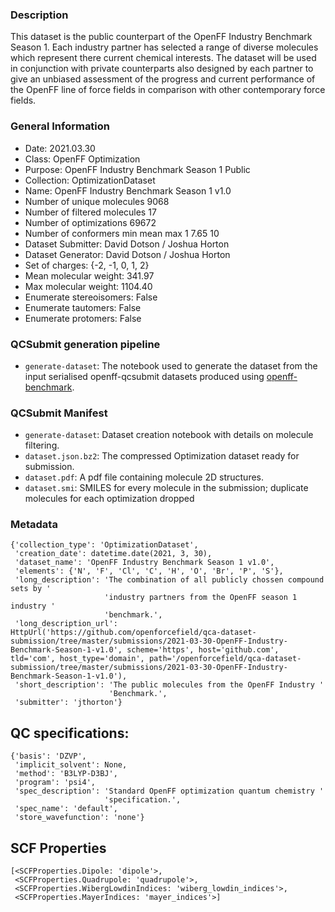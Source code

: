 ### Description

This dataset is the public counterpart of the OpenFF Industry Benchmark Season 1. Each industry partner has selected a 
range of diverse molecules which represent there current chemical interests. The dataset will be used in conjunction with 
private counterparts also designed by each partner to give an unbiased assessment of the progress and current performance 
of the OpenFF line of force fields in comparison with other contemporary force fields. 


### General Information

 - Date: 2021.03.30
 - Class: OpenFF Optimization
 - Purpose: OpenFF Industry Benchmark Season 1 Public
 - Collection: OptimizationDataset
 - Name: OpenFF Industry Benchmark Season 1 v1.0
 - Number of unique molecules        9068
 - Number of filtered molecules      17
 - Number of optimizations           69672
 - Number of conformers min mean max 1   7.65 10
 - Dataset Submitter: David Dotson / Joshua Horton
 - Dataset Generator: David Dotson / Joshua Horton
 - Set of charges: {-2, -1, 0, 1, 2}
 - Mean molecular weight: 341.97
 - Max molecular weight: 1104.40
 - Enumerate stereoisomers: False
 - Enumerate tautomers: False
 - Enumerate protomers: False


### QCSubmit generation pipeline
 - `generate-dataset`: The notebook used to generate the dataset from the input serialised openff-qcsubmit datasets produced using [openff-benchmark](https://github.com/openforcefield/openff-benchmark).

### QCSubmit Manifest

- `generate-dataset`: Dataset creation notebook with details on molecule filtering. 
- `dataset.json.bz2`: The compressed Optimization dataset ready for submission.
- `dataset.pdf`: A pdf file containing molecule 2D structures.
- `dataset.smi`: SMILES for every molecule in the submission; duplicate molecules for each optimization dropped

### Metadata

```
{'collection_type': 'OptimizationDataset',
 'creation_date': datetime.date(2021, 3, 30),
 'dataset_name': 'OpenFF Industry Benchmark Season 1 v1.0',
 'elements': {'N', 'F', 'Cl', 'C', 'H', 'O', 'Br', 'P', 'S'},
 'long_description': 'The combination of all publicly chossen compound sets by '
                     'industry partners from the OpenFF season 1 industry '
                     'benchmark.',
 'long_description_url': HttpUrl('https://github.com/openforcefield/qca-dataset-submission/tree/master/submissions/2021-03-30-OpenFF-Industry-Benchmark-Season-1-v1.0', scheme='https', host='github.com', tld='com', host_type='domain', path='/openforcefield/qca-dataset-submission/tree/master/submissions/2021-03-30-OpenFF-Industry-Benchmark-Season-1-v1.0'),
 'short_description': 'The public molecules from the OpenFF Industry '
                      'Benchmark.',
 'submitter': 'jthorton'}
```


## QC specifications:

```
{'basis': 'DZVP',
 'implicit_solvent': None,
 'method': 'B3LYP-D3BJ',
 'program': 'psi4',
 'spec_description': 'Standard OpenFF optimization quantum chemistry '
                     'specification.',
 'spec_name': 'default',
 'store_wavefunction': 'none'}
```

## SCF Properties

```
[<SCFProperties.Dipole: 'dipole'>,
 <SCFProperties.Quadrupole: 'quadrupole'>,
 <SCFProperties.WibergLowdinIndices: 'wiberg_lowdin_indices'>,
 <SCFProperties.MayerIndices: 'mayer_indices'>]
 ```
